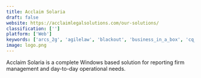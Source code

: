 ```yaml
---
title: Acclaim Solaria
draft: false 
website: https://acclaimlegalsolutions.com/our-solutions/
classification: ['']
platform: ['Web']
keywords: ['arcs_2g', 'agilelaw', 'blackout', 'business_in_a_box', 'cq_engage', 'clerky', 'directlaw', 'formswift', 'inszoom', 'lawpay', 'legal.io', 'lexisnexis', 'onesolution', 'onit', 'page_vault', 'practice_pipeline', 'seedlegals', 'iubenda']
image: logo.png
---
```

Acclaim Solaria is a complete Windows based solution for reporting firm management and day-to-day operational needs.